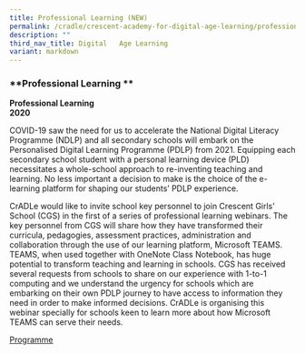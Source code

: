 ```yaml
---
title: Professional Learning (NEW)
permalink: /cradle/crescent-academy-for-digital-age-learning/professional-learning/
description: ""
third_nav_title: Digital   Age Learning
variant: markdown
---
```

### **Professional Learning **
**Professional Learning <br>
2020**

COVID-19 saw the need for us to accelerate the National Digital Literacy Programme (NDLP) and all secondary schools will embark on the Personalised Digital Learning Programme (PDLP) from 2021. Equipping each secondary school student with a personal learning device (PLD) necessitates a whole-school approach to re-inventing teaching and learning. No less important a decision to make is the choice of the e-learning platform for shaping our students’ PDLP experience.

CrADLe would like to invite school key personnel to join Crescent Girls’ School (CGS) in the first of a series of professional learning webinars. The key personnel from CGS will share how they have transformed their curricula, pedagogies, assessment practices, administration and collaboration through the use of our learning platform, Microsoft TEAMS. TEAMS, when used together with OneNote Class Notebook, has huge potential to transform teaching and learning in schools. CGS has received several requests from schools to share on our experience with 1-to-1 computing and we understand the urgency for schools which are embarking on their own PDLP journey to have access to information they need in order to make informed decisions. CrADLe is organising this webinar specially for schools keen to learn more about how Microsoft TEAMS can serve their needs.

[Programme](/files/professional%20learning.pdf)